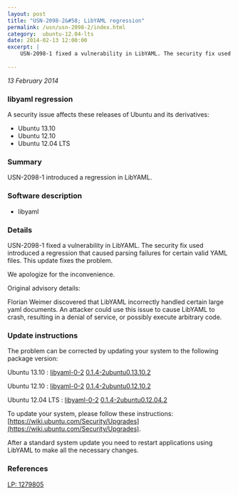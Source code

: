 ```yaml
---
layout: post
title: "USN-2098-2&#58; LibYAML regression"
permalink: /usn/usn-2098-2/index.html
category:  ubuntu-12.04-lts
date: 2014-02-13 12:00:00
excerpt: |
    USN-2098-1 fixed a vulnerability in LibYAML. The security fix used introduced a regression that caused parsing failures for certain valid YAML files. This update fixes the problem.
    
--- 
```

 
 

*13 February 2014*

### libyaml regression

A security issue affects these releases of Ubuntu and its derivatives:

* Ubuntu 13.10
* Ubuntu 12.10
* Ubuntu 12.04 LTS

### Summary

USN-2098-1 introduced a regression in LibYAML. 

### Software description

* libyaml 

### Details

USN-2098-1 fixed a vulnerability in LibYAML. The security fix used introduced a regression that caused parsing failures for certain valid YAML files. This update fixes the problem.

We apologize for the inconvenience.

Original advisory details:

 Florian Weimer discovered that LibYAML incorrectly handled certain large yaml documents. An attacker could use this issue to cause LibYAML to crash, resulting in a denial of service, or possibly execute arbitrary code. 

### Update instructions

The problem can be corrected by updating your system to the following package version:

Ubuntu 13.10
 : [libyaml-0-2](https://launchpad.net/ubuntu/+source/libyaml) <span> [0.1.4-2ubuntu0.13.10.2](https://launchpad.net/ubuntu/+source/libyaml/0.1.4-2ubuntu0.13.10.2) </span> 

Ubuntu 12.10
 : [libyaml-0-2](https://launchpad.net/ubuntu/+source/libyaml) <span> [0.1.4-2ubuntu0.12.10.2](https://launchpad.net/ubuntu/+source/libyaml/0.1.4-2ubuntu0.12.10.2) </span> 

Ubuntu 12.04 LTS
 : [libyaml-0-2](https://launchpad.net/ubuntu/+source/libyaml) <span> [0.1.4-2ubuntu0.12.04.2](https://launchpad.net/ubuntu/+source/libyaml/0.1.4-2ubuntu0.12.04.2) </span> 

To update your system, please follow these instructions: [https://wiki.ubuntu.com/Security/Upgrades](https://wiki.ubuntu.com/Security/Upgrades).

After a standard system update you need to restart applications using LibYAML to make all the necessary changes. 

### References

 
 [LP: 1279805](https://launchpad.net/bugs/1279805)
 

